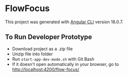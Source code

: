 # FlowFocus

This project was generated with [Angular CLI](https://github.com/angular/angular-cli) version 18.0.7.

## To Run Developer Prototype

- Download project as a .zip file
- Unzip file into folder
- Run `start-app-dev-mode.sh` with Git Bash
- If it doesn't open automatically in your browser, go to [http://localhost:4200/flow-focus/](http://localhost:4200/flow-focus/)
